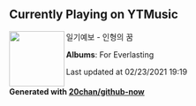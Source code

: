 ## Currently Playing on YTMusic

[<img align="left" width="100" src="https://lh3.googleusercontent.com/xXAzLLpxpSVK_xIZGhnoVKq-PtSCRJWx5x8pfc_pNc50IoYghRLEqsT25d7YKqM4DM3D2TBYTO-Ua7oK">](https://music.youtube.com/watch?v=fY0uTSYHvA4)

일기예보 - 인형의 꿈

**Albums**: For Everlasting

Last updated at 02/23/2021 19:19

#### Generated with [20chan/github-now](https://github.com/20chan/github-now)


<!--
**20chan/20chan** is a ✨ _special_ ✨ repository because its `README.md` (this file) appears on your GitHub profile.

Here are some ideas to get you started:

- 🔭 I’m currently working on ...
- 🌱 I’m currently learning ...
- 👯 I’m looking to collaborate on ...
- 🤔 I’m looking for help with ...
- 💬 Ask me about ...
- 📫 How to reach me: ...
- 😄 Pronouns: ...
- ⚡ Fun fact: ...
-->
